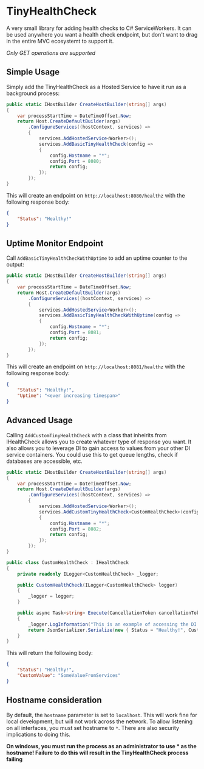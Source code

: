 # TinyHealthCheck
A very small library for adding health checks to C# ServiceWorkers. It can be used anywhere you want a health check endpoint, but
don't want to drag in the entire MVC ecosystemt to support it. 

*Only GET operations are supported*

## Simple Usage
Simply add the TinyHealthCheck as a Hosted Service to have it run as a background process:
```csharp
public static IHostBuilder CreateHostBuilder(string[] args)
{
    var processStartTime = DateTimeOffset.Now;
    return Host.CreateDefaultBuilder(args)
        .ConfigureServices((hostContext, services) =>
        {
            services.AddHostedService<Worker>();
            services.AddBasicTinyHealthCheck(config =>
            {
                config.Hostname = "*";
                config.Port = 8080;
                return config;
            });
        });
}
```

This will create an endpoint on `http://localhost:8080/healthz` with the following response body:
```json
{
    "Status": "Healthy!"
}
```

## Uptime Monitor Endpoint
Call `AddBasicTinyHealthCheckWithUptime` to add an uptime counter to the output:

```csharp
public static IHostBuilder CreateHostBuilder(string[] args)
{
    var processStartTime = DateTimeOffset.Now;
    return Host.CreateDefaultBuilder(args)
        .ConfigureServices((hostContext, services) =>
        {
            services.AddHostedService<Worker>();
            services.AddBasicTinyHealthCheckWithUptime(config =>
            {
                config.Hostname = "*";
                config.Port = 8081;
                return config;
            });
        });
}
```

This will create an endpoint on `http://localhost:8081/healthz` with the following response body:
```json
{
    "Status": "Healthy!",
    "Uptime": "<ever increasing timespan>"
}
```

## Advanced Usage
Calling `AddCustomTinyHealthCheck` with a class that inheirits from IHealthCheck allows you to create whatever type of response you want.
It also allows you to leverage DI to gain access to values from your other DI service containers. You could use this to get queue lengths,
check if databases are accessible, etc.

```csharp
public static IHostBuilder CreateHostBuilder(string[] args)
{
    var processStartTime = DateTimeOffset.Now;
    return Host.CreateDefaultBuilder(args)
        .ConfigureServices((hostContext, services) =>
        {
            services.AddHostedService<Worker>();
            services.AddCustomTinyHealthCheck<CustomHealthCheck>(config =>
            {
                config.Hostname = "*";
                config.Port = 8082;
                return config;
            });
        });
}

public class CustomHealthCheck : IHealthCheck
{
    private readonly ILogger<CustomHealthCheck> _logger;

    public CustomHealthCheck(ILogger<CustomHealthCheck> logger)
    {
        _logger = logger;
    }

    public async Task<string> Execute(CancellationToken cancellationToken)
    {
        _logger.LogInformation("This is an example of accessing the DI containers for logging. You can access any service that is registered");
        return JsonSerializer.Serialize(new { Status = "Healthy!", CustomValue = "SomeValueFromServices" });
    }
}
```
This will return the following body:
```json
{
    "Status": "Healthy!",
    "CustomValue": "SomeValueFromServices"
}
```

## Hostname consideration
By default, the `hostname` parameter is set to `localhost`. This will work fine for local development, but will not work across the network.
To allow listening on all interfaces, you must set hostname to `*`. There are also security implications to doing this.

**On windows, you must run the process as an administrator to use * as the hostname! Failure to do this will result in the TinyHealthCheck process failing**